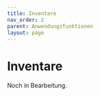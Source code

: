 ```yaml
---
title: Inventare
nav_order: 2
parent: Anwendungsfunktionen
layout: page
---
```


# Inventare

Noch in Bearbeitung.
